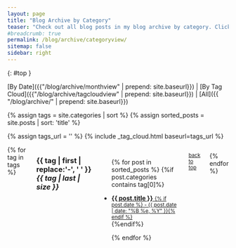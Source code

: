 ```yaml
---
layout: page
title: "Blog Archive by Category"
teaser: "Check out all blog posts in my blog archive by category. Click on a headline to read the excerpt."
#breadcrumb: true
permalink: /blog/archive/categoryview/
sitemap: false
sidebar: right
---
```

{: #top }

[By Date]({{"/blog/archive/monthview" | prepend: site.baseurl}}) | [By Tag Cloud]({{"/blog/archive/tagcloudview" | prepend: site.baseurl}}) | [All]({{ "/blog/archive/" | prepend: site.baseurl}})

{% assign tags = site.categories | sort %}
{% assign sorted_posts = site.posts | sort: 'title' %}

{% assign tags_url = '' %}
{% include _tag_cloud.html baseurl=tags_url %}


<div id="blog-index" class="row columns">
{% for tag in tags %}

<h3 class="archivetitle"><a name="{{ tag | first | slugify }}"></a>{{ tag | first | replace:'-', ' ' }} <i class="badge">{{ tag | last | size }}</i> </h3>

<ul>

{% for post in sorted_posts %}
    {%if post.categories contains tag[0]%}
<li>
    <a title="Read {{ post.title | escape_once }}"   href="{{ site.baseurl }}{{ post.url }}"> <strong>{{ post.title }}</strong> <small>{% if post.date %} - {{ post.date | date: "%B %e, %Y" }}{% endif %}</small></a>
 </li>
    {%endif%}

{% endfor %}
</ul>

<small markdown="1">[back to top](#top)</small>

{% endfor %}
</div>

